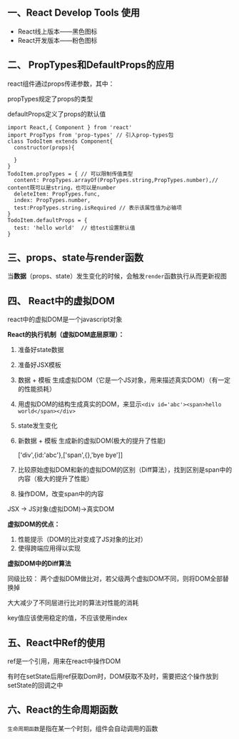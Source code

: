 ## 一、React Develop Tools 使用

- React线上版本——黑色图标
- React开发版本——粉色图标



## 二、 PropTypes和DefaultProps的应用

react组件通过props传递参数，其中：

propTypes规定了props的类型

defaultProps定义了props的默认值

```react
import React,{ Component } from 'react'
import PropTyps from 'prop-types' // 引入prop-types包
class TodoItem extends Component{
  constructor(props){
    
  }
}
TodoItem.propTypes = { // 可以限制传值类型
  content: PropTypes.arrayOf(PropTypes.string,PropTypes.number),// content既可以是string，也可以是number
  deleteItem: PropTypes.func,
  index: PropTypes.number,
  test:PropTypes.string.isRequired // 表示该属性值为必输项
}
TodoItem.defaultProps = {
  test: 'hello world'  // 给test设置默认值
}
```



## 三、props、state与render函数



当**数据**（props、state）发生变化的时候，会触发`render`函数执行从而更新视图



## 四、 React中的虚拟DOM

react中的虚拟DOM是一个javascript对象

**React的执行机制（虚拟DOM底层原理）：**

1. 准备好state数据

2. 准备好JSX模板

3. 数据 + 模板 生成虚拟DOM（它是一个JS对象，用来描述真实DOM）（有一定的性能损耗）

4. 用虚拟DOM的结构生成真实的DOM，来显示`<div id='abc'><span>hello world</span></div>`

5. state发生变化

6. 新数据 + 模板 生成新的虚拟DOM(极大的提升了性能)

   ['div',{id:'abc'},['span',{},'bye bye']]

7. 比较原始虚拟DOM和新的虚拟DOM的区别（Diff算法），找到区别是span中的内容（极大的提升了性能）

8. 操作DOM，改变span中的内容



JSX -> JS对象(虚拟DOM)->真实DOM



**虚拟DOM的优点：**

1. 性能提示（DOM的比对变成了JS对象的比对）
2. 使得跨端应用得以实现



**虚拟DOM中的Diff算法**

同级比较： 两个虚拟DOM做比对，若父级两个虚拟DOM不同，则将DOM全部替换掉

大大减少了不同层进行比对的算法对性能的消耗

key值应该使用稳定的值，不应该使用index



## 五、React中Ref的使用

ref是一个引用，用来在react中操作DOM



有时在setState后用ref获取Dom时，DOM获取不及时，需要把这个操作放到setState的回调之中

## 六、React的生命周期函数

`生命周期函数`是指在某一个时刻，组件会自动调用的函数



